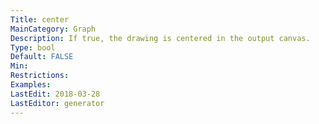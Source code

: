 ```yaml
---
Title: center
MainCategory: Graph
Description: If true, the drawing is centered in the output canvas.
Type: bool
Default: FALSE
Min: 
Restrictions: 
Examples: 
LastEdit: 2018-03-28
LastEditor: generator
---
```



